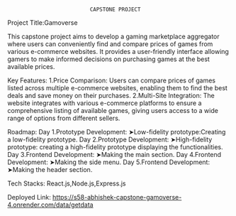                               CAPSTONE PROJECT

Project Title:Gamoverse

This capstone project aims to develop a gaming marketplace aggregator where users can conveniently find and compare prices of games from various e-commerce websites. It provides a user-friendly interface allowing gamers to make informed decisions on purchasing games at the best available prices.

Key Features:
1.Price Comparison: Users can compare prices of games listed across multiple e-commerce websites, enabling them to find the best deals and save money on their purchases.
2.Multi-Site Integration: The website integrates with various e-commerce platforms to ensure a comprehensive listing of available games, giving users access to a wide range of options from different sellers.


Roadmap:
Day 1.Prototype Development:
➤Low-fidelity prototype:Creating a low-fidelity prototype.
Day 2.Prototype Development:
➤High-fidelity prototype: creating a high-fidelity prototype displaying the functionalities.
Day 3.Frontend Development:
➤Making the main section.
Day 4.Frontend Development:
➤Making the side menu.
Day 5.Frontend Development:
➤Making the header section.


Tech Stacks:
React.js,Node.js,Express.js

Deployed Link: https://s58-abhishek-capstone-gamoverse-4.onrender.com/data/getdata